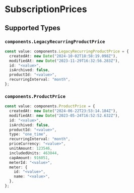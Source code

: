 # SubscriptionPrices


## Supported Types

### `components.LegacyRecurringProductPrice`

```typescript
const value: components.LegacyRecurringProductPrice = {
  createdAt: new Date("2024-10-02T18:58:19.098Z"),
  modifiedAt: new Date("2023-11-29T16:32:56.283Z"),
  id: "<value>",
  isArchived: false,
  productId: "<value>",
  recurringInterval: "month",
};
```

### `components.ProductPrice`

```typescript
const value: components.ProductPrice = {
  createdAt: new Date("2024-06-22T23:53:14.184Z"),
  modifiedAt: new Date("2023-05-24T16:52:52.632Z"),
  id: "<value>",
  isArchived: false,
  productId: "<value>",
  type: "one_time",
  recurringInterval: "month",
  priceCurrency: "<value>",
  unitAmount: 123546,
  includedUnits: 463044,
  capAmount: 916051,
  meterId: "<value>",
  meter: {
    id: "<value>",
    name: "<value>",
  },
};
```

